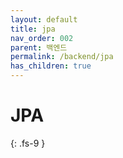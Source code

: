 ```yaml
---
layout: default
title: jpa
nav_order: 002
parent: 백엔드
permalink: /backend/jpa
has_children: true
---
```

# JPA
{: .fs-9 }
